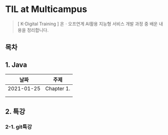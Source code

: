 # TIL at Multicampus

> [ K-Digital Training ] 온ㆍ오프연계 AI활용 지능형 서비스 개발 과정 중 배운 내용을 정리합니다.

## 목차

## 1. Java

| 날짜       | 주제       |
| ---------- | ---------- |
| 2021-01-25 | Chapter 1. |
|            |            |
|            |            |



## 2. 특강

### 2-1. git특강

